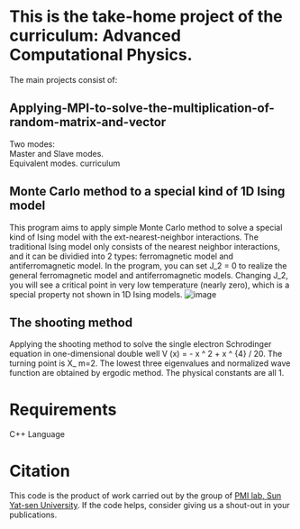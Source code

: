 # This is the take-home project of the curriculum: Advanced Computational Physics.

The main projects consist of: 
## Applying-MPI-to-solve-the-multiplication-of-random-matrix-and-vector
Two modes:  
Master and Slave modes.  
Equivalent modes.
curriculum
## Monte Carlo method to a special kind of 1D Ising model
This program aims to apply simple Monte Carlo method to solve a special kind of Ising model with the ext-nearest-neighbor interactions. The traditional Ising model only consists of the nearest neighbor interactions, and it can be dividied into 2 types: ferromagnetic model and antiferromagnetic model. In the program, you can set J_2 = 0 to realize the general ferromagnetic model and antiferromagnetic models. Changing J_2, you will see a critical point in very low temperature (nearly zero), which is a special property not shown in 1D Ising models.
![image](https://github.com/Chan-Li/RNN-SAS/blob/main/%E6%88%AA%E5%B1%8F2021-06-03%20%E4%B8%8B%E5%8D%888.07.30.png)
## The shooting method
Applying the shooting method to solve the single electron Schrodinger equation in one-dimensional double well V (x) = - x ^ 2 + x ^ {4} / 20. The turning point is X_ m=2. The lowest three eigenvalues and normalized wave function are obtained by ergodic method. The physical constants are all 1.


# Requirements
C++ Language
# Citation
This code is the product of work carried out by the group of [PMI lab, Sun Yat-sen University](https://www.labxing.com/hphuang2018). If the code helps, consider giving us a shout-out in your publications.

